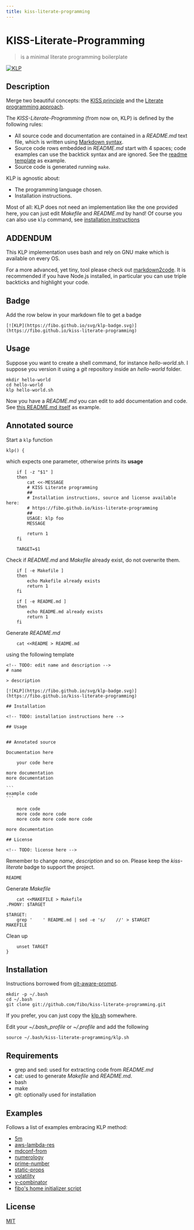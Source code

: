 ```yaml
---
title: kiss-literate-programming
---
```

# KISS-Literate-Programming

> is a minimal literate programming boilerplate

[![KLP](https://fibo.github.io/svg/klp-badge.svg)](https://fibo.github.io/kiss-literate-programming)

## Description

Merge two beautiful concepts: the [KISS principle](https://en.wikipedia.org/wiki/KISS_principle) and the [Literate programming approach](https://en.wikipedia.org/wiki/Literate_programming).

The *KISS-Literate-Programming* (from now on, KLP) is defined by the following rules:

* All source code and documentation are contained in a *README.md* text file, which is written using [Markdown syntax](https://daringfireball.net/projects/markdown/syntax).
* Source code rows embedded in *README.md* start with 4 spaces; code examples can use the backtick syntax and are ignored. See the [readme template](#readme-template) as example.
* Source code is generated running `make`.

KLP is agnostic about:

* The programming language chosen.
* Installation instructions.

Most of all: KLP does not need an implementation like the one provided here, you can just edit *Makefile* and *README.md* by hand! Of course you can also use `klp` command, see [installation instructions](#installation)

## ADDENDUM

This KLP implementation uses bash and rely on GNU make which is available on every OS.

For a more advanced, yet tiny, tool please check out [markdown2code](https://fibo.github.io/markdown2code).
It is recommended if you have Node.js installed, in particular you can use triple backticks and highlight your code.

## Badge

Add the row below in your markdown file to get a badge

```
[![KLP](https://fibo.github.io/svg/klp-badge.svg)](https://fibo.github.io/kiss-literate-programming)
```

## Usage

Suppose you want to create a shell command, for instance *hello-world.sh*. I suppose
you version it using a *git* repository inside an *hello-world* folder.

```
mkdir hello-world
cd hello-world
klp hello-world.sh
```

Now you have a *README.md* you can edit to add documentation and code. See [this README.md itself](https://raw.githubusercontent.com/fibo/kiss-literate-programming/master/README.md) as example.

## Annotated source

Start a `klp` function

    klp() {

which expects one parameter, otherwise prints its **usage**

    	if [ -z "$1" ]
    	then
    		cat <<-MESSAGE
    		# KISS Literate programming
    		##
    		# Installation instructions, source and license available here:
    		# https://fibo.github.io/kiss-literate-programming
    		##
    		USAGE: klp foo
    		MESSAGE

    		return 1
    	fi

    	TARGET=$1

Check if *README.md* and *Makefile* already exist, do not overwrite them.

    	if [ -e Makefile ]
    	then
    		echo Makefile already exists
    		return 1
    	fi

    	if [ -e README.md ]
    	then
    		echo README.md already exists
    		return 1
    	fi

Generate *README.md*

    	cat <<README > README.md


using the following template
<a name="readme-template"></a>

    <!-- TODO: edit name and description -->
    # name

    > description

    [![KLP](https://fibo.github.io/svg/klp-badge.svg)](https://fibo.github.io/kiss-literate-programming)

    ## Installation

    <!-- TODO: installation instructions here -->

    ## Usage


    ## Annotated source

    Documentation here

        your code here

    more documentation
    more documentation

    ```
    example code
    ```

        more code
        more code more code
        more code more code more code

    more documentation

    ## License

    <!-- TODO: license here -->

Remember to change *name*, *description* and so on.
Please keep the *kiss-literate* badge to support the project.

    README

Generate *Makefile*

    	cat <<MAKEFILE > Makefile
    .PHONY: $TARGET

    $TARGET:
    	grep '    ' README.md | sed -e 's/    //' > $TARGET
    MAKEFILE

Clean up

    	unset TARGET
    }

## Installation

Instructions borrowed from [git-aware-prompt](https://github.com/jimeh/git-aware-prompt#installation).

```
mkdir -p ~/.bash
cd ~/.bash
git clone git://github.com/fibo/kiss-literate-programming.git
```

If you prefer, you can just copy the [klp.sh](https://raw.githubusercontent.com/fibo/kiss-literate-programming/master/klp.sh) somewhere.

Edit your *~/.bash_profile* or *~/.profile* and add the following

```
source ~/.bash/kiss-literate-programming/klp.sh
```

## Requirements

* grep and sed: used for extracting code from *README.md*
* cat: used to generate *Makefile* and *README.md*.
* bash
* make
* git: optionally used for installation


## Examples

Follows a list of examples embracing KLP method:

* [5m](https://fibo.github.io/5m/)
* [aws-lambda-res](https://fibo.github.io/aws-lambda-res/)
* [mdconf-from](https://fibo.github.io/mdconf-from/)
* [numerology](https://fibo.github.io/numerology/)
* [prime-number](https://fibo.github.io/prime-number/)
* [static-props](https://fibo.github.io/static-props/)
* [volatility](https://fibo.github.io/volatility/)
* [y-combinator](https://fibo.github.io/y-combinator/)
* [fibo's home initializer script](https://github.com/fibo/home/blob/gh-pages/README.md#init-home)

## License

[MIT](https://fibo.github.io/mit-license)

